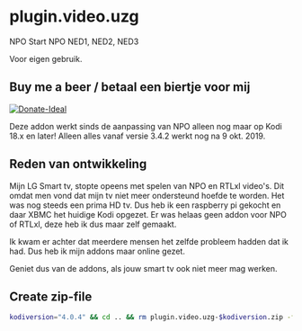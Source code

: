 plugin.video.uzg
================

NPO Start NPO NED1, NED2, NED3

Voor eigen gebruik.

Buy me a beer / betaal een biertje voor mij
------------------------------------------
[![Donate-Ideal](https://img.shields.io/badge/Donate-Ideal-green.svg)](https://www.bunq.me/opvolger)

Deze addon werkt sinds de aanpassing van NPO alleen nog maar op Kodi 18.x en later!
Alleen alles vanaf versie 3.4.2 werkt nog na 9 okt. 2019.

Reden van ontwikkeling
----------------------

Mijn LG Smart tv, stopte opeens met spelen van NPO en RTLxl video's. Dit omdat men vond dat mijn tv niet meer ondersteund hoefde te worden.
Het was nog steeds een prima HD tv. Dus heb ik een raspberry pi gekocht en daar XBMC het huidige Kodi opgezet.
Er was helaas geen addon voor NPO of RTLxl, deze heb ik dus maar zelf gemaakt.

Ik kwam er achter dat meerdere mensen het zelfde probleem hadden dat ik had. Dus heb ik mijn addons maar online gezet.

Geniet dus van de addons, als jouw smart tv ook niet meer mag werken.

Create zip-file
---------------

```bash
kodiversion="4.0.4" && cd .. && rm plugin.video.uzg-$kodiversion.zip -f &&  zip -r plugin.video.uzg-$kodiversion.zip plugin.video.uzg -x "*/\.*" -x "*.pyc" -x "*.pyo" -x plugin.video.uzg/**/__pycache__\* cd plugin.video.uzg
```
